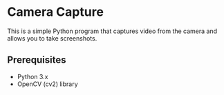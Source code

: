 # Camera Capture

This is a simple Python program that captures video from the camera and allows you to take screenshots.

## Prerequisites

- Python 3.x
- OpenCV (cv2) library
